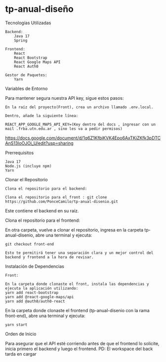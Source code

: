 # tp-anual-diseño

Tecnologías Utilizadas

    Backend:
        Java 17
        Spring 
       
    Frontend:
        React
        React Bootstrap
        React Google Maps API
        React Auth0

    Gestor de Paquetes:
        Yarn

Variables de Entorno

Para mantener segura nuestra API key, sigue estos pasos:

    En la raíz del proyecto(Front), crea un archivo llamado .env.local.

    Dentro, añade la siguiente línea:

    REACT_APP_GOOGLE_MAPS_API_KEY=(Key dentro del docs , ingresar con un mail .frba.utn.edu.ar , sino les va a pedir permisos)

https://docs.google.com/document/d/1q6Z1KfbiKVK4Epo6AxTKiZKfk3pDTCAnS13loOJOi_U/edit?usp=sharing

Prerrequisitos

    Java 17
    Node.js (incluye npm) 
    Yarn

Clonar el Repositorio

    Clona el repositorio para el backend:

    Clona el repositorio para el front : git clone https://github.com/PonceCamilo/tp-anual-disenio.git


Este contiene el backend en su raíz.

Clona el repositorio para el frontend:

En otra carpeta, vuelve a clonar el repositorio, ingresa en la carpeta tp-anual-disenio, abre una terminal y ejecuta:

    git checkout front-end

    Esto te permitirá tener una separación clara y un mejor control del backend y frontend a la hora de revisar.

Instalación de Dependencias

    Front:

    En la carpeta donde clonaste el front, instala las dependencias y ejecuta la aplicación utilizando:
    yarn add react-bootstrap
    yarn add @react-google-maps/api
    yarn add @auth0/auth0-react


En la carpeta donde clonaste el frontend (tp-anual-disenio con la rama front-end), abre una terminal y ejecuta:

    yarn start

Orden de Inicio

Para asegurar que el API esté corriendo antes de que el frontend lo solicite, inicia primero el backend y luego el frontend.
PD: El workspace del back tarda en cargar
